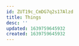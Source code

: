 ```yaml
---
id: ZUT19c_CmDG7q2s17Alzd
title: Things
desc: ''
updated: 1639759645932
created: 1639759645932
---
```


